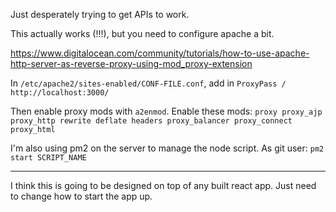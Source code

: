 Just desperately trying to get APIs to work.

This actually works (!!!), but you need to configure apache a bit.

https://www.digitalocean.com/community/tutorials/how-to-use-apache-http-server-as-reverse-proxy-using-mod_proxy-extension

In `/etc/apache2/sites-enabled/CONF-FILE.conf`, add in `ProxyPass / http://localhost:3000/`

Then enable proxy mods with `a2enmod`. Enable these mods: `proxy proxy_ajp proxy_http rewrite deflate headers proxy_balancer proxy_connect proxy_html`

I'm also using pm2 on the server to manage the node script. As git user: `pm2 start SCRIPT_NAME`

---

I think this is going to be designed on top of any built react app. Just need to change how to start the app up.
